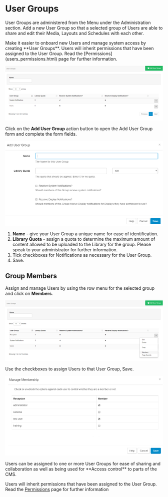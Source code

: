 <!--toc=users-->

# User Groups

User Groups are administered from the Menu under the Administration section.
Add a new User Group so that a selected group of Users are able to share and edit their Media, Layouts and Schedules with each other.

<tip>
Make it easier to onboard new Users and manage system access by creating **User Groups**. Users will inherit permissions that have been assigned to the User Group. Read the [Permissions](users_permissions.html) page for further information.
</tip>

![User Group Add](img/\user_group_add.png)

Click on the **Add User Group** action button to open the Add User Group form and complete the form fields.

![User Group Add Form](img/users_group_add_form.png)

1. **Name** - give your User Group a unique name for ease of identification.
2. **Library Quota** - assign a quota to determine the maximum amount of content allowed to be uploaded to the Library for the group. Please speak to your administrator for further information.
3. Tick checkboxes for Notifications as necessary for the User Group.
4. Save.

## Group Members

Assign and manage Users by using the row menu for the selected group and click on **Members**.

![User Group Members](img/user_group_members.png)

Use the checkboxes to assign Users to that User Group, Save.

![User Group Manage Membership](img/user_group_manage_membership.png)

<tip>
Users can be assigned to one or more User Groups for ease of sharing and collaboration as well as being used for **Access control** to parts of the CMS.
</tip>

Users will inherit permissions that have been assigned to the User Group. Read the [Permissions](users_permissions.html) page for further information